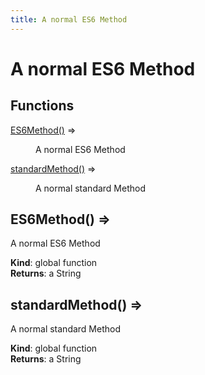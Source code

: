 ```yaml
---
title: A normal ES6 Method
---
```


# A normal ES6 Method

## Functions

<dl>
<dt><a href="#ES6Method">ES6Method()</a> ⇒</dt>
<dd><p>A normal ES6 Method</p>
</dd>
<dt><a href="#standardMethod">standardMethod()</a> ⇒</dt>
<dd><p>A normal standard Method</p>
</dd>
</dl>

<a name="ES6Method"></a>

## ES6Method() ⇒
A normal ES6 Method

**Kind**: global function  
**Returns**: a String  
<a name="standardMethod"></a>

## standardMethod() ⇒
A normal standard Method

**Kind**: global function  
**Returns**: a String  
